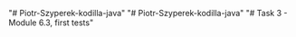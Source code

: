 "# Piotr-Szyperek-kodilla-java" 
"# Piotr-Szyperek-kodilla-java" 
"# Task 3 - Module 6.3, first tests" 
